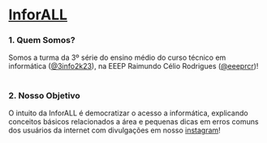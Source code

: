 # <a href="https://www.instagram.com/1nforall/">InforALL</a>

### 1. Quem Somos?
Somos a turma da 3º série do ensino médio do curso técnico em informática (<a href="https://www.instagram.com/3info2k23/">@3info2k23</a>), na EEEP Raimundo Célio Rodrigues (<a href="https://www.instagram.com/eeeprcr/">@eeeprcr</a>)!

#

### 2. Nosso Objetivo
O intuito da InforALL é democratizar o acesso a informática, explicando conceitos básicos relacionados a área e pequenas dicas em erros comuns dos usuários da internet com divulgações em nosso <a href="https://www.instagram.com/1nforall/">instagram</a>!
